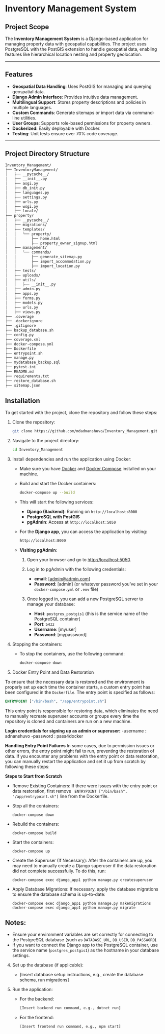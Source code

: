 # Inventory Management System

## Project Scope

The **Inventory Management System** is a Django-based application for managing property data with geospatial capabilities. The project uses PostgreSQL with the PostGIS extension to handle geospatial data, enabling features like hierarchical location nesting and property geolocation.

---

## Features

- **Geospatial Data Handling**: Uses PostGIS for managing and querying geospatial data.
- **Django Admin Interface**: Provides intuitive data management.
- **Multilingual Support**: Stores property descriptions and policies in multiple languages.
- **Custom Commands**: Generate sitemaps or import data via command-line utilities.
- **User Groups**: Supports role-based permissions for property owners.
- **Dockerized**: Easily deployable with Docker.
- **Testing**: Unit tests ensure over 70% code coverage.

---

## Project Directory Structure

```markdown
Inventory_Management/
├── InventoryManagement/
│   ├── __pycache__/
│   ├── __init__.py
│   ├── asgi.py
│   ├── db_init.py
│   ├── languages.py
│   ├── settings.py
│   ├── urls.py
│   ├── wsgi.py
│   ├── locale/
├── property/
│   ├── __pycache__/
│   ├── migrations/
│   ├── templates/
│   │   └── property/
│   │       ├── home.html
│   │       ├── property_owner_signup.html
│   ├── management/
│   │   └── commands/
│   │       ├── generate_sitemap.py
│   │       ├── import_accommodation.py
│   │       ├── import_location.py
│   ├── tests/
│   ├── uploads/
│   ├── utils/
│   │   ├── __init__.py
│   ├── admin.py
│   ├── apps.py
│   ├── forms.py
│   ├── models.py
│   ├── urls.py
│   ├── views.py
├── .coverage
├── .dockerignore
├── .gitignore
├── backup_database.sh
├── config.py
├── coverage.xml
├── docker-compose.yml
├── Dockerfile
├── entrypoint.sh
├── manage.py
├── mydatabase_backup.sql
├── pytest.ini
├── README.md
├── requirements.txt
├── restore_database.sh
├── sitemap.json
```

## Installation

To get started with the project, clone the repository and follow these steps:

1. Clone the repository:
    ```bash
    git clone https://github.com/mdadnanshuvo/Inventory_Management.git
    ```

2. Navigate to the project directory:
    ```bash
    cd Inventory_Management
    ```

3. Install dependencies and run the application using Docker:

    - Make sure you have [Docker](https://www.docker.com/) and [Docker Compose](https://docs.docker.com/compose/) installed on your machine.

    - Build and start the Docker containers:
      ```bash
      docker-compose up --build
      ```

    - This will start the following services:
      - **Django (Backend)**: Running on `http://localhost:8000`
      - **PostgreSQL with PostGIS**
      - **pgAdmin**: Access at `http://localhost:5050`

      
    - For the **Django app**, you can access the application by visiting:
      ```bash
      http://localhost:8000
      ```
      

    - **Visiting pgAdmin**:
        1. Open your browser and go to [http://localhost:5050](http://localhost:5050).
        2. Log in to pgAdmin with the following credentials:
           - **email**: [admin@admin.com]
           - **Password**: [admin] (or whatever password you’ve set in your `docker-compose.yml` or `.env` file)
        
        3. Once logged in, you can add a new PostgreSQL server to manage your database:
            - **Host**: `postgres_postgis1` (this is the service name of the PostgreSQL container)
            - **Port**: `5432`
            - **Username**: [myuser]
            - **Password**: [mypassword]

        

4. Stopping the containers:

    - To stop the containers, use the following command:
      ```bash
      docker-compose down
      ```

5. Docker Entry Point and Data Restoration

To ensure that the necessary data is restored and the environment is properly set up each time the container starts, a custom entry point has been configured in the `Dockerfile`. The entry point is specified as follows:

```Dockerfile
ENTRYPOINT ["/bin/bash", "/app/entrypoint.sh"]
```
This entry point is responsible for restoring data, which eliminates the need to manually recreate superuser accounts or groups every time the repository is cloned and containers are run on a new machine.

  **Login credentials for signing up as admin or superuser:**
     -username : adnanshuvo
     -password : pass4docker
     

 **Handling Entry Point Failures**
 In some cases, due to permission issues or other errors, the entry point might fail to run, preventing the restoration of data. If you encounter any problems with the entry point or data restoration, you can manually restart the 
 application and set it up from scratch by following these steps:
 
 **Steps to Start from Scratch**

   - Remove Existing Containers:
    If there were issues with the entry point or data restoration, first remove ``` ENTRYPOINT ["/bin/bash", "/app/entrypoint.sh"]``` line from the Dockerfile.

  - Stop all the containers:
    
      ```
    docker-compose down
      ```
    
  - Rebuild the containers:
    
     ```
    docker-compose build
     ```
    
  - Start the containers:
    
     ```
    docker-compose up
     ```

  - Create the Superuser (If Necessary):
     After the containers are up, you may need to manually create a Django superuser if the data restoration did not complete successfully. To do this, run:
    
     ```
    docker-compose exec django_app1 python manage.py createsuperuser
     ```

  - Apply Database Migrations:
       If necessary, apply the database migrations to ensure the database schema is up-to-date:
      
       ```
       docker-compose exec django_app1 python manage.py makemigrations
       docker-compose exec django_app1 python manage.py migrate
       ```

    

    

      



   
    


## Notes:
- Ensure your environment variables are set correctly for connecting to the PostgreSQL database (such as `DATABASE_URL`, `DB_USER`, `DB_PASSWORD`).
- If you want to connect the Django app to the PostgreSQL container, use the service name (`postgres_postgis1`) as the hostname in your database settings.

      

4. Set up the database (if applicable):
    - [Insert database setup instructions, e.g., create the database schema, run migrations]

5. Run the application:
    - For the backend:
        ```bash
        [Insert backend run command, e.g., dotnet run]
        ```
    - For the frontend:
        ```bash
        [Insert frontend run command, e.g., npm start]
        ```
